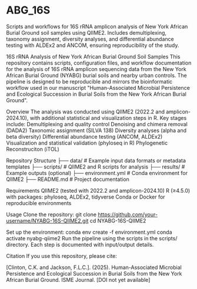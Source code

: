 # ABG_16S
Scripts and workflows for 16S rRNA amplicon analysis of New York African Burial Ground soil samples using QIIME2. Includes demultiplexing, taxonomy assignment, diversity analyses, and differential abundance testing with ALDEx2 and ANCOM, ensuring reproducibility of the study.


16S rRNA Analysis of New York African Burial Ground Soil Samples
This repository contains scripts, configuration files, and workflow documentation for the analysis of 16S rRNA amplicon sequencing data from the New York African Burial Ground (NYABG) burial soils and nearby urban controls. The pipeline is designed to be reproducible and mirrors the bioinformatic workflow used in our manuscript "Human-Associated Microbial Persistence and Ecological Succession in Burial Soils from the New York African Burial Ground".

Overview
The analysis was conducted using QIIME2 (2022.2 and amplicon-2024.10), with additional statistical and visualization steps in R. Key stages include:
Demultiplexing and quality control
Denoising and chimera removal (DADA2)
Taxonomic assignment (SILVA 138)
Diversity analyses (alpha and beta diversity)
Differential abundance testing (ANCOM, ALDEx2)
Visualization and statistical validation (phyloseq in R)
Phylogenetic Reconstruciton (iTOL)

Repository Structure
├── data/             # Example input data formats or metadata templates
├── scripts/          # QIIME2 and R scripts for analysis
├── results/          # Example outputs (optional)
├── environment.yml   # Conda environment for QIIME2
├── README.md         # Project documentation


Requirements
QIIME2 (tested with 2022.2 and amplicon-2024.10)
R (≥4.5.0) with packages: phyloseq, ALDEx2, tidyverse
Conda or Docker for reproducible environments

Usage
Clone the repository:
git clone https://github.com/your-username/NYABG-16S-QIIME2.git
cd NYABG-16S-QIIME2


Set up the environment:
conda env create -f environment.yml
conda activate nyabg-qiime2
Run the pipeline using the scripts in the scripts/ directory. Each step is documented with input/output details.

Citation
If you use this repository, please cite:

[Clinton, C.K. and Jackson, F.L.C.]. (2025). Human-Associated Microbial Persistence and Ecological Succession in Burial Soils from the New York African Burial Ground. ISME Journal. [DOI not yet available]
